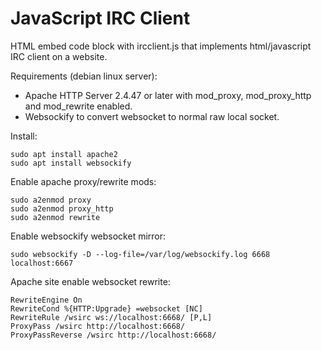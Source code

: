 # JavaScript IRC Client

HTML embed code block with ircclient.js that implements html/javascript IRC client on a website.

Requirements (debian linux server):
 * Apache HTTP Server 2.4.47 or later with mod_proxy, mod_proxy_http and mod_rewrite enabled.
 * Websockify to convert websocket to normal raw local socket.

Install:
```
sudo apt install apache2
sudo apt install websockify
```

Enable apache proxy/rewrite mods:
```
sudo a2enmod proxy
sudo a2enmod proxy_http
sudo a2enmod rewrite
```

Enable websockify websocket mirror:
```
sudo websockify -D --log-file=/var/log/websockify.log 6668 localhost:6667
```

Apache site enable websocket rewrite:
```
RewriteEngine On
RewriteCond %{HTTP:Upgrade} =websocket [NC]
RewriteRule /wsirc ws://localhost:6668/ [P,L]
ProxyPass /wsirc http://localhost:6668/
ProxyPassReverse /wsirc http://localhost:6668/
```
